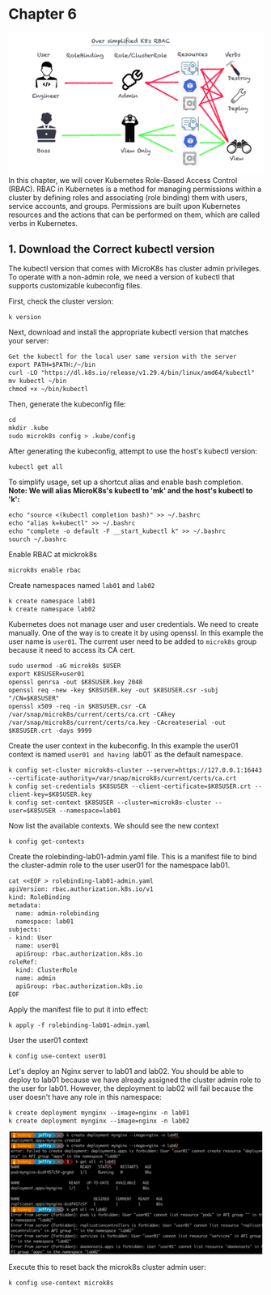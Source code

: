 # Chapter 6
<div style="text-align: center;">
  <img src="/img/chap6-rbac.png" alt="Description of the image" width="700"/>
</div>
In this chapter, we will cover Kubernetes Role-Based Access Control (RBAC). RBAC in Kubernetes is a method for managing permissions within a cluster by defining roles and associating (role binding) them with users, service accounts, and groups. Permissions are built upon Kubernetes resources and the actions that can be performed on them, which are called verbs in Kubernetes.

## 1. Download the Correct kubectl version
The kubectl version that comes with MicroK8s has cluster admin privileges. To operate with a non-admin role, we need a version of kubectl that supports customizable kubeconfig files.

First, check the cluster version:
```
k version
```

Next, download and install the appropriate kubectl version that matches your server:
```
Get the kubectl for the local user same version with the server
export PATH=$PATH:/~/bin
curl -LO "https://dl.k8s.io/release/v1.29.4/bin/linux/amd64/kubectl"
mv kubectl ~/bin
chmod +x ~/bin/kubectl
```

Then, generate the kubeconfig file:
```
cd 
mkdir .kube
sudo microk8s config > .kube/config
```

After generating the kubeconfig, attempt to use the host's kubectl version:
```
kubectl get all
```

To simplify usage, set up a shortcut alias and enable bash completion. **Note: We will alias MicroK8s's kubectl to 'mk' and the host's kubectl to 'k':**
```
echo "source <(kubectl completion bash)" >> ~/.bashrc
echo "alias k=kubectl" >> ~/.bashrc
echo "complete -o default -F __start_kubectl k" >> ~/.bashrc
sourch ~/.bashrc
```

Enable RBAC at mickrok8s
```
microk8s enable rbac
```

Create namespaces named `lab01` and `lab02`
```
k create namespace lab01
k create namespace lab02
```

Kubernetes does not manage user and user credentials. We need to create manually. One of the way is to create it by using openssl. In this example the user name is `user01`. The current user need to be added  to `microk8s` group because it need to access its CA cert.
```
sudo usermod -aG microk8s $USER
export K8SUSER=user01
openssl genrsa -out $K8SUSER.key 2048
openssl req -new -key $K8SUSER.key -out $K8SUSER.csr -subj "/CN=$K8SUSER"
openssl x509 -req -in $K8SUSER.csr -CA /var/snap/microk8s/current/certs/ca.crt -CAkey /var/snap/microk8s/current/certs/ca.key -CAcreateserial -out $K8SUSER.crt -days 9999
```

Create the user context in the kubeconfig. In this example the user01 context is named `user01 and having `lab01` as the default namespace.
```
k config set-cluster microk8s-cluster --server=https://127.0.0.1:16443 --certificate-authority=/var/snap/microk8s/current/certs/ca.crt
k config set-credentials $K8SUSER --client-certificate=$K8SUSER.crt --client-key=$K8SUSER.key
k config set-context $K8SUSER --cluster=microk8s-cluster --user=$K8SUSER --namespace=lab01
```

Now list the available contexts. We should see the new context
```
k config get-contexts
```


Create the rolebinding-lab01-admin.yaml file. This is a manifest file to bind the cluster-admin role to the user user01 for the namespace lab01.
```
cat <<EOF > rolebinding-lab01-admin.yaml
apiVersion: rbac.authorization.k8s.io/v1
kind: RoleBinding
metadata:
  name: admin-rolebinding
  namespace: lab01
subjects:
- kind: User
  name: user01
  apiGroup: rbac.authorization.k8s.io
roleRef:
  kind: ClusterRole
  name: admin
  apiGroup: rbac.authorization.k8s.io
EOF
```

Apply the manifest file to put it into effect:
```
k apply -f rolebinding-lab01-admin.yaml
```

User the user01 context
```
k config use-context user01 
```

Let's deploy an Nginx server to lab01 and lab02. You should be able to deploy to lab01 because we have already assigned the cluster admin role to the user for lab01. However, the deployment to lab02 will fail because the user doesn't have any role in this namespace:
```
k create deployment mynginx --image=nginx -n lab01
k create deployment mynginx --image=nginx -n lab02
```
<div style="text-align: center;">
  <img src="/img/chap6-ns.png" alt="Description of the image" width="500"/>
</div>

Execute this to reset back the microk8s cluster admin user:
```
k config use-context microk8s
```

